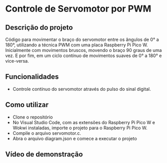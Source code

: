 # Controle de Servomotor por PWM

## Descrição do projeto
Código para movimentar o braço do servomotor entre os ângulos de 0° a 180°, utilizando a técnica PWM com uma placa Raspberry Pi Pico W. Inicialmente com movimentos bruscos, movendo o braço 90 graus de uma vez. E por fim, em um ciclo contínuo de movimentos suaves de 0° a 180° e vice-versa.

## Funcionalidades
- Controle contínuo do servomotor através do pulso do sinal digital.

## Como utilizar
- Clone o repositório
- No Visual Studio Code, com as extensões do Raspberry Pi Pico W e Wokwi instaladas, importe o projeto para o Raspberry Pi Pico W.
- Compile o arquivo servomotor.c.
- Abra o arquivo diagram.json e comece a executar o projeto

## Vídeo de demonstração
